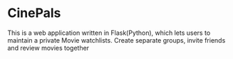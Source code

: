 # CinePals
This is a web application written in Flask(Python),
which lets users to maintain a private Movie watchlists. 
Create separate groups, invite friends and review movies together
